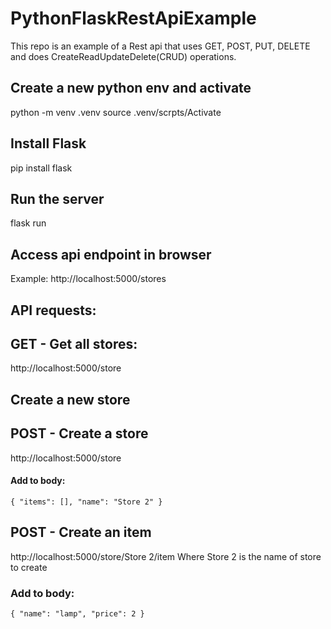 # PythonFlaskRestApiExample

This repo is an example of a Rest api that uses GET, POST, PUT, DELETE and does CreateReadUpdateDelete(CRUD) operations.

## Create a new python env and activate

python -m venv .venv
source .venv/scrpts/Activate

## Install Flask

pip install flask

## Run the server

flask run

## Access api endpoint in browser

Example:
http://localhost:5000/stores

## API requests:

## GET - Get all stores:

http://localhost:5000/store

## Create a new store

## POST - Create a store

http://localhost:5000/store

#### Add to body:

`{
"items": [],
"name": "Store 2"
}`

## POST - Create an item

http://localhost:5000/store/Store 2/item
Where Store 2 is the name of store to create

### Add to body:

`{
	"name": "lamp",
	"price": 2
}`
